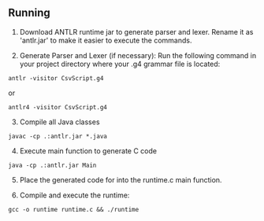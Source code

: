 ## Running

1. Download ANTLR runtime jar to generate parser and lexer. Rename it as 'antlr.jar' to make it easier to execute the commands.

2. Generate Parser and Lexer (if necessary): Run the following command in your project directory where your .g4 grammar file is located:

```
antlr -visitor CsvScript.g4
```

or

```
antlr4 -visitor CsvScript.g4
```

3. Compile all Java classes

```
javac -cp .:antlr.jar *.java

```

4. Execute main function to generate C code

```
java -cp .:antlr.jar Main

```

5. Place the generated code for into the runtime.c main function.

6. Compile and execute the runtime:

```
gcc -o runtime runtime.c && ./runtime
```
